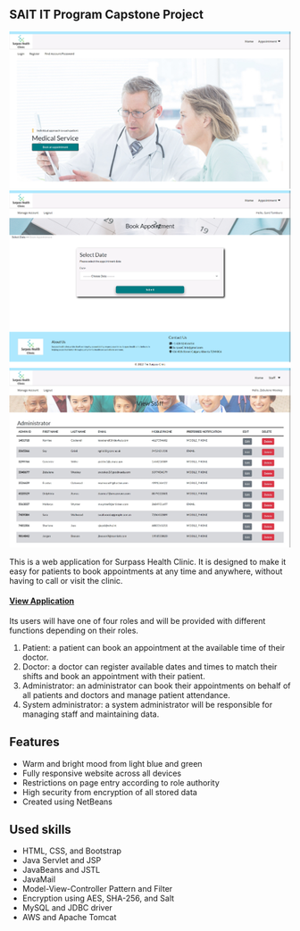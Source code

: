 ## SAIT IT Program Capstone Project

![main page](/web/img/main_page.png)
![booking page](/web/img/booking_page.png)
![staff page](/web/img/staff_page.png)

This is a web application for Surpass Health Clinic. It is designed to make it easy for patients to book appointments at any time and anywhere, without having to call or visit the clinic.

#### [View Application](https://sorry-updating.netlify.app/)

Its users will have one of four roles and will be provided with different functions depending on their roles.

1. Patient: a patient can book an appointment at the available time of their doctor.
2. Doctor: a doctor can register available dates and times to match their shifts and book an appointment with their patient.
3. Administrator: an administrator can book their appointments on behalf of all patients and doctors and manage patient attendance.
4. System administrator: a system administrator will be responsible for managing staff and maintaining data.

## Features
- Warm and bright mood from light blue and green
- Fully responsive website across all devices
- Restrictions on page entry according to role authority
- High security from encryption of all stored data
- Created using NetBeans

## Used skills
- HTML, CSS, and Bootstrap
- Java Servlet and JSP
- JavaBeans and JSTL
- JavaMail
- Model-View-Controller Pattern and Filter
- Encryption using AES, SHA-256, and Salt
- MySQL and JDBC driver
- AWS and Apache Tomcat

